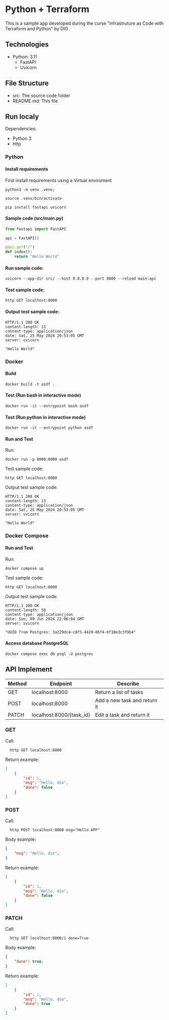 # Python + Terraform 
This is a sample app developed during the curse "Infrastruture as Code with Terraform and Python" by DIO

## Technologies

- Python: 3.11
  - FastAPI
  - Uvicorn

## File Structure

- src: The source code folder
- README.md: This file

## Run localy 

Dependencies:
- Python 3
- http 

### Python 

#### Install requirements

First install requirements using a Virtual enviroment

```shell
python3 -m venv .venv;

source .venv/bin/activate

pip install fastapi uvicorn
```

#### Sample code (src/main.py)
```python   
from fastapi import FastAPI

api = FastAPI()

@api.get("/")
def index():
    return "Hello World" 
```

#### Run sample code:
```shell
uvicorn --app-dir src/ --host 0.0.0.0 --port 8000 --reload main:api
```

#### Test sample code:
```shell
http GET localhost:8000
```

#### Output test sample code:
```shell
HTTP/1.1 200 OK
content-length: 13
content-type: application/json
date: Sat, 25 May 2024 20:53:05 GMT
server: uvicorn

"Hello World"
```

### Docker 

#### Build 

```shell
docker build -t asdf . 
```

#### Test (Run bash in interactive mode)

```shell
docker run -it --entrypoint bash asdf
```

#### Test (Run python in interactive mode)

```shell
docker run -it --entrypoint python asdf
```

#### Run and Test

Run:
```shell
docker run -p 8000:8000 asdf
```

Test sample code:
```shell
http GET localhost:8000
```

Output test sample code:
```shell
HTTP/1.1 200 OK
content-length: 13
content-type: application/json
date: Sat, 25 May 2024 20:53:05 GMT
server: uvicorn

"Hello World"
```

### Docker Compose

#### Run and Test

Run:
```shell
docker compose up
```

Test sample code:
```shell
http GET localhost:8000
```

Output test sample code:
```shell
HTTP/1.1 200 OK
content-length: 58
content-type: application/json
date: Sun, 09 Jun 2024 22:06:04 GMT
server: uvicorn

"UUID from Postgres: 3a229dc4-c8f5-4429-86f4-bf10e3c3f9b4"
```

#### Access database PostgreSQL

```shell
docker compose exec db psql -U postgres
```

## API Implement

| Method | Endpoint                 | Describe                     |
|--------| ------------------------ | -----------------------------|
| GET    | localhost:8000           | Return a list of tasks       |
| POST   | localhost:8000           | Add a new task and return it |
| PATCH  | localhost:8000/{task_id} | Edit a task and return it    |

### GET 

Call:
```shell
  http GET localhost:8000 
```

Return example:
```json
[
    {
        "id": 1,
        "msg": "Hello, dio",
        "done": false
    }
]

```

### POST

Call:
```shell
  http POST localhost:8000 msg="Hello APP"
```

Body example: 
```json
{
    "msg": "Hello, dio",
}
```

Return example:
```json
[
    {
        "id": 1,
        "msg": "Hello, dio",
        "done": false
    }
]

```

### PATCH

Call:
```shell
  http GET localhost:8000/1 done=True 
```

Body example: 
```json
{
    "done": true,
}
```

Return example:
```json
[
    {
        "id": 1,
        "msg": "Hello, dio",
        "done": true
    }
]

```